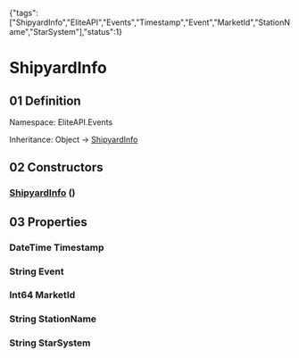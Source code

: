 {"tags":["ShipyardInfo","EliteAPI","Events","Timestamp","Event","MarketId","StationName","StarSystem"],"status":1}

# ShipyardInfo

## 01 Definition

Namespace: <span class='code'>EliteAPI.Events</span>

Inheritance: <span class='code'>Object</span> → <span class='code'>[ShipyardInfo](../../EliteAPI/Events/ShipyardInfo.html)</span>

## 02 Constructors

### <span class='code'>[ShipyardInfo](../../EliteAPI/Events/ShipyardInfo.html)</span> ()

## 03 Properties

### <span class='code'>DateTime</span> Timestamp

### <span class='code'>String</span> Event

### <span class='code'>Int64</span> MarketId

### <span class='code'>String</span> StationName

### <span class='code'>String</span> StarSystem

